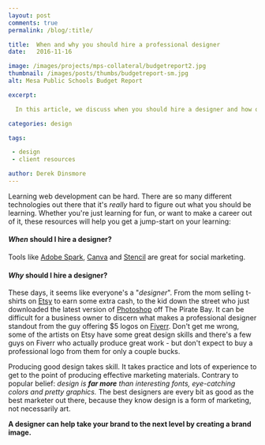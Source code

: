 ```yaml
---
layout: post
comments: true
permalink: /blog/:title/

title:  When and why you should hire a professional designer
date:   2016-11-16

image: /images/projects/mps-collateral/budgetreport2.jpg
thumbnail: /images/posts/thumbs/budgetreport-sm.jpg
alt: Mesa Public Schools Budget Report

excerpt:

  In this article, we discuss when you should hire a designer and how one can save you time and money, plus bring in untapped revenue.

categories: design

tags:

 - design
 - client resources

author: Derek Dinsmore
---
```


Learning web development can be hard. There are so many different technologies out there that it's *really* hard to figure out what you should be learning. Whether you're just learning for fun, or want to make a career out of it, these resources will help you get a jump-start on your learning:

#### *When* should I hire a designer? ####

  Tools like [Adobe Spark](https://spark.adobe.com/ "Visit Adobe Spark's website"), [Canva](https://www.canva.com/ "Visit Canva's website") and [Stencil](https://getstencil.com/ "Visit Stencil's website") are great for social marketing.

#### *Why* should I hire a designer? ####

  These days, it seems like everyone's a "*designer*". From the mom selling t-shirts on [Etsy](https://www.etsy.com/ "Visit Etsy's website") to earn some extra cash, to the kid down the street who just downloaded the latest version of [Photoshop](http://www.adobe.com/products/photoshop.html "Adobe Photoshop") off The Pirate Bay. It can be difficult for a business owner to discern what makes a professional designer standout from the guy offering $5 logos on [Fiverr](https://www.fiverr.com/ "Visit Fiverr's website"). Don't get me wrong, some of the artists on Etsy have some great design skills and there's a few guys on Fiverr who actually produce great work - but don't expect to buy a professional logo from them for only a couple bucks.

  Producing good design takes skill. It takes practice and lots of experience to get to the point of producing effective marketing materials. Contrary to popular belief: *design is **far more** than interesting fonts, eye-catching colors and pretty graphics.* The best designers are every bit as good as the best marketer out there, because they know design is a form of marketing, not necessarily art.

  **A designer can help take your brand to the next level by creating a brand image.**
